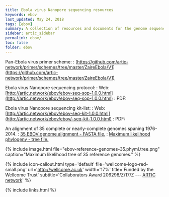 ```yaml
---
title: Ebola virus Nanopore sequencing resources
keywords: ebov
last_updated: May 24, 2018
tags: [ebov]
summary: A collection of resources and documents for the genome sequencing of Ebola virus (EBOV) using Oxford Nanopore Technology's MinION platform. Includes a tiled primer scheme, complete lab protocol & equipement/reagent list.
sidebar: artic_sidebar
permalink: ebov/
toc: false
folder: ebov
---
```


Pan-Ebola virus primer scheme:
: [https://github.com/artic-network/primer/schemes/tree/master/ZaireEbola/V1](https://github.com/artic-network/primer/schemes/tree/master/ZaireEbola/V1) 

Ebola virus Nanopore sequencing protocol:
: Web: [http://artic.network/ebov/ebov-seq-sop-1.0.0.html](http://artic.network/ebov/ebov-seq-sop-1.0.0.html)
: PDF:

Ebola virus Nanopore sequencing kit-list:
: Web: [http://artic.network/ebov/ebov-seq-kit-1.0.0.html](http://artic.network/ebov/ebov/-seq-kit-1.0.0.html)
: PDF:

An alignment of 35 complete or nearly-complete genomes spaning 1976-2014.
: [35 EBOV genome alignment - FASTA file.](https://github.com/artic-network/ebov/blob/master/reference_genomes/ebov-reference-genomes-35.fasta)
: [Maximum likelihood phylogeny - tree file.](https://github.com/artic-network/ebov/blob/master/reference_genomes/ebov-reference-genomes-35.phyml.tree)

{% include image.html file="ebov-reference-genomes-35.phyml.tree.png" caption="Maximum likelihood tree of 35 reference genomes." %}

{% include icon-callout.html
type='default'
file='wellcome-logo-red-small.png'
url='http://wellcome.ac.uk'
width='17%'
title='Funded by the Wellcome Trust'
subtitle='Collaborators Award 206298/Z/17/Z --- <a href="artic.network">ARTIC network</a>'
%}

{% include links.html %}
